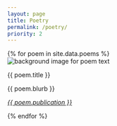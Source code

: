 ```yaml
---
layout: page
title: Poetry
permalink: /poetry/
priority: 2
---
```


<div class="poem-box">
  {% for poem in site.data.poems %}
    <div class="poem">
      <img class="poem-image" src="{{ poem.image }}" alt="background image for poem text"/>
      <div class="poem-text">
        <p><span class="poem-highlight poem-title"> {{ poem.title }} </span></p>
        <p><span class="poem-highlight"> {{ poem.blurb }} </span></p>
        <p><span class="poem-highlight"><i><a href="{{ poem.link }}"> {{ poem.publication }} </a></i></span></p>
      </div>
    </div>
  {% endfor %}
</div>

